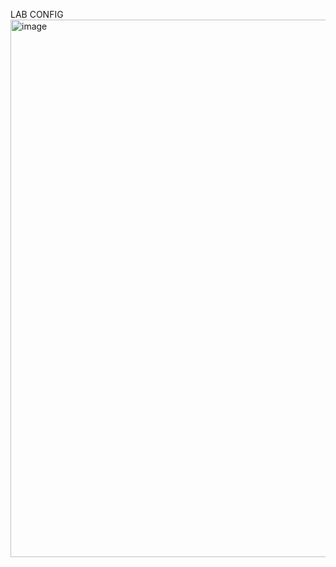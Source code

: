 LAB CONFIG
<img width="1095" height="860" alt="image" src="https://github.com/user-attachments/assets/e9980fed-b766-4231-bf3e-eef93721d09c" />
